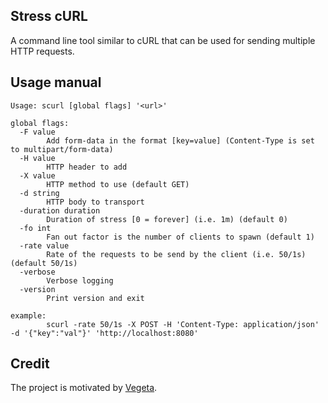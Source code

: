 ## Stress cURL

A command line tool similar to cURL that can be used for sending multiple HTTP requests.

## Usage manual
```console 
Usage: scurl [global flags] '<url>'

global flags:
  -F value
        Add form-data in the format [key=value] (Content-Type is set to multipart/form-data)
  -H value
        HTTP header to add
  -X value
        HTTP method to use (default GET)
  -d string
        HTTP body to transport
  -duration duration
        Duration of stress [0 = forever] (i.e. 1m) (default 0)
  -fo int
        Fan out factor is the number of clients to spawn (default 1)
  -rate value
        Rate of the requests to be send by the client (i.e. 50/1s) (default 50/1s)
  -verbose
        Verbose logging
  -version
        Print version and exit

example:
        scurl -rate 50/1s -X POST -H 'Content-Type: application/json' -d '{"key":"val"}' 'http://localhost:8080'
```

## Credit
The project is motivated by [Vegeta](https://github.com/tsenart/vegeta).

